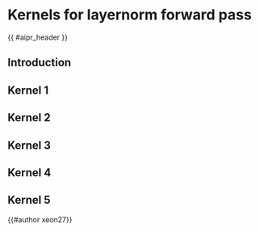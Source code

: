 <!-- Header -->

# Kernels for layernorm forward pass

{{ #aipr_header }}

<!-- Main Body -->

## Introduction

## Kernel 1

## Kernel 2

## Kernel 3

## Kernel 4

## Kernel 5


<!-- Contributors -->

{{#author xeon27}}
